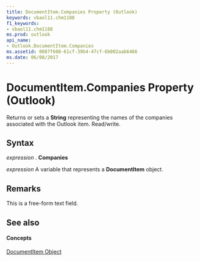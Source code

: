 ```yaml
---
title: DocumentItem.Companies Property (Outlook)
keywords: vbaol11.chm1188
f1_keywords:
- vbaol11.chm1188
ms.prod: outlook
api_name:
- Outlook.DocumentItem.Companies
ms.assetid: 0087f608-61cf-39b4-47cf-6b002aab6466
ms.date: 06/08/2017
---
```



# DocumentItem.Companies Property (Outlook)

Returns or sets a  **String** representing the names of the companies associated with the Outlook item. Read/write.


## Syntax

 _expression_ . **Companies**

 _expression_ A variable that represents a **DocumentItem** object.


## Remarks

This is a free-form text field. 


## See also


#### Concepts


[DocumentItem Object](Outlook.DocumentItem.md)


